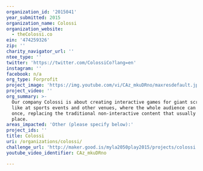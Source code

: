 ```yaml
---
organization_id: '2015041'
year_submitted: 2015
organization_name: Colossi
organization_website:
  - theColossi.co
ein: '474259326'
zip: ''
charity_navigator_url: ''
ntee_type: ''
twitter: 'https://twitter.com/ColossiCo?lang=en'
instagram: ''
facebook: n/a
org_type: Forprofit
project_image: 'https://img.youtube.com/vi/CAz_mkuDRno/maxresdefault.jpg'
project_video: ''
org_summary: >-
  Our company Colossi is about creating interactive games for giant screens,
  like at sports events and other venues, where the whole audience can play at
  once, replacing the traditional non-interactive content that usually takes
  place.
areas_impacted: 'Other (please specify below):'
project_ids: ''
title: Colossi
uri: /organizations/colossi/
challenge_url: 'http://maker.good.is/myla2050play2015/projects/colossi.html'
youtube_video_identifier: CAz_mkuDRno

---
```

